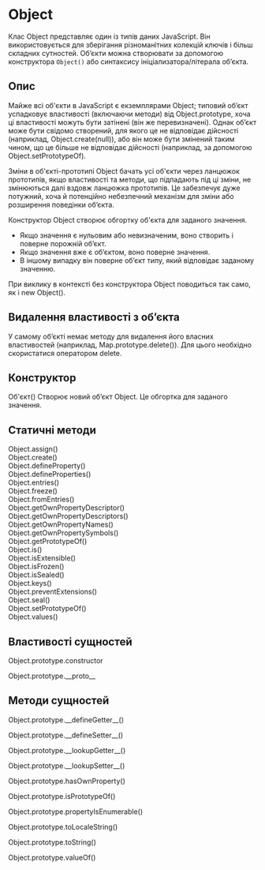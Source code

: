 # Object  

Клас Object представляє один із типів даних JavaScript. Він використовується для зберігання різноманітних колекцій ключів і більш складних сутностей. Об’єкти можна створювати за допомогою конструктора `Object()` або синтаксису ініціализатора/літерала об’єкта.  

## Опис

Майже всі об'єкти в JavaScript є екземплярами Object; типовий об’єкт успадковує властивості (включаючи методи) від Object.prototype, хоча ці властивості можуть бути затінені (він же перевизначені). Однак об’єкт може бути свідомо створений, для якого це не відповідає дійсності (наприклад, Object.create(null)), або він може бути змінений таким чином, що це більше не відповідає дійсності (наприклад, за допомогою Object.setPrototypeOf).  

Зміни в об'єкті-прототипі Object бачать усі об'єкти через ланцюжок прототипів, якщо властивості та методи, що підпадають під ці зміни, не змінюються далі вздовж ланцюжка прототипів. Це забезпечує дуже потужний, хоча й потенційно небезпечний механізм для зміни або розширення поведінки об’єкта.  

Конструктор Object створює обгортку об'єкта для заданого значення.  
- Якщо значення є нульовим або невизначеним, воно створить і поверне порожній об’єкт.
- Якщо значення вже є об’єктом, воно поверне значення.
- В іншому випадку він поверне об’єкт типу, який відповідає заданому значенню.  

При виклику в контексті без конструктора Object поводиться так само, як і new Object().  

## Видалення властивості з об’єкта

У самому об’єкті немає методу для видалення його власних властивостей (наприклад, Map.prototype.delete()). Для цього необхідно скористатися оператором delete.

## Конструктор
Об'єкт()
Створює новий об’єкт Object. Це обгортка для заданого значення.

## Статичні методи
Object.assign()  
Object.create()  
Object.defineProperty()  
Object.defineProperties()  
Object.entries()  
Object.freeze()  
Object.fromEntries()  
Object.getOwnPropertyDescriptor()  
Object.getOwnPropertyDescriptors()  
Object.getOwnPropertyNames()  
Object.getOwnPropertySymbols()  
Object.getPrototypeOf()  
Object.is()  
Object.isExtensible()  
Object.isFrozen()  
Object.isSealed()  
Object.keys()  
Object.preventExtensions()  
Object.seal()  
Object.setPrototypeOf()  
Object.values()  

## Властивості сущностей
Object.prototype.constructor  

Object.prototype.\_\_proto\_\_  


## Методи сущностей
Object.prototype.\_\_defineGetter\_\_()  

Object.prototype.\_\_defineSetter\_\_()  

Object.prototype.\_\_lookupGetter\_\_()  

Object.prototype.\_\_lookupSetter\_\_()  

Object.prototype.hasOwnProperty()  

Object.prototype.isPrototypeOf()  

Object.prototype.propertyIsEnumerable()  

Object.prototype.toLocaleString()  

Object.prototype.toString()  

Object.prototype.valueOf()  
